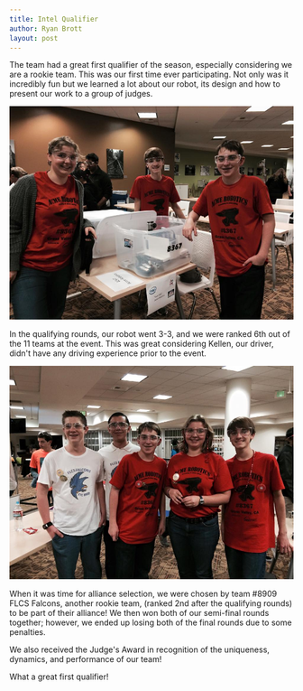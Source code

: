 ```yaml
---
title: Intel Qualifier
author: Ryan Brott
layout: post
---
```

The team had a great first qualifier of the season, especially considering we are a rookie team. This was our first time ever participating. Not only was it incredibly fun but we learned a lot about our robot, its design and how to present our work to a group of judges.  

![The team at the Intel Qualifier](/assets/intel_folsom/team3.jpg)

In the qualifying rounds, our robot went 3-3, and we were ranked 6th out of the 11 teams at the event. This was great considering Kellen, our driver, didn't have any driving experience prior to the event.

![Alliance partners, Team #8909 FLCS Falcons](/assets/intel_folsom/falcons.jpg)

When it was time for alliance selection, we were chosen by team #8909 FLCS Falcons, another rookie team, (ranked 2nd after the qualifying rounds) to be part of their alliance! We then won both of our semi-final rounds together; however, we ended up losing both of the final rounds due to some penalties.

We also received the Judge's Award in recognition of the uniqueness, dynamics, and performance of our team!

What a great first qualifier!
